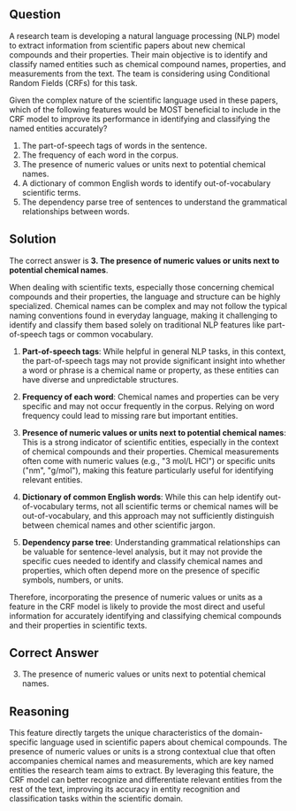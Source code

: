 ## Question

A research team is developing a natural language processing (NLP) model to extract information from scientific papers about new chemical compounds and their properties. Their main objective is to identify and classify named entities such as chemical compound names, properties, and measurements from the text. The team is considering using Conditional Random Fields (CRFs) for this task.

Given the complex nature of the scientific language used in these papers, which of the following features would be MOST beneficial to include in the CRF model to improve its performance in identifying and classifying the named entities accurately?

1. The part-of-speech tags of words in the sentence.
2. The frequency of each word in the corpus.
3. The presence of numeric values or units next to potential chemical names.
4. A dictionary of common English words to identify out-of-vocabulary scientific terms.
5. The dependency parse tree of sentences to understand the grammatical relationships between words.

## Solution

The correct answer is **3. The presence of numeric values or units next to potential chemical names**.

When dealing with scientific texts, especially those concerning chemical compounds and their properties, the language and structure can be highly specialized. Chemical names can be complex and may not follow the typical naming conventions found in everyday language, making it challenging to identify and classify them based solely on traditional NLP features like part-of-speech tags or common vocabulary.

1. **Part-of-speech tags**: While helpful in general NLP tasks, in this context, the part-of-speech tags may not provide significant insight into whether a word or phrase is a chemical name or property, as these entities can have diverse and unpredictable structures.

2. **Frequency of each word**: Chemical names and properties can be very specific and may not occur frequently in the corpus. Relying on word frequency could lead to missing rare but important entities.

3. **Presence of numeric values or units next to potential chemical names**: This is a strong indicator of scientific entities, especially in the context of chemical compounds and their properties. Chemical measurements often come with numeric values (e.g., "3 mol/L HCl") or specific units ("nm", "g/mol"), making this feature particularly useful for identifying relevant entities.

4. **Dictionary of common English words**: While this can help identify out-of-vocabulary terms, not all scientific terms or chemical names will be out-of-vocabulary, and this approach may not sufficiently distinguish between chemical names and other scientific jargon.

5. **Dependency parse tree**: Understanding grammatical relationships can be valuable for sentence-level analysis, but it may not provide the specific cues needed to identify and classify chemical names and properties, which often depend more on the presence of specific symbols, numbers, or units.

Therefore, incorporating the presence of numeric values or units as a feature in the CRF model is likely to provide the most direct and useful information for accurately identifying and classifying chemical compounds and their properties in scientific texts.

## Correct Answer

3. The presence of numeric values or units next to potential chemical names.

## Reasoning

This feature directly targets the unique characteristics of the domain-specific language used in scientific papers about chemical compounds. The presence of numeric values or units is a strong contextual clue that often accompanies chemical names and measurements, which are key named entities the research team aims to extract. By leveraging this feature, the CRF model can better recognize and differentiate relevant entities from the rest of the text, improving its accuracy in entity recognition and classification tasks within the scientific domain.